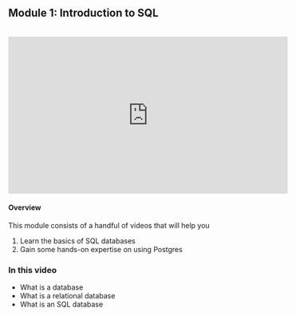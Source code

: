 ## Module 1: Introduction to SQL


<br/>

<iframe width="560" height="315" src="https://www.youtube.com/embed/7dXUrb-Yrx8" frameborder="0" allowfullscreen></iframe>

#### Overview 
This module consists of a handful of videos that will help you

1. Learn the basics of SQL databases
2. Gain some hands-on expertise on using Postgres


### In this video

* What is a database
* What is a relational database
* What is an SQL database
